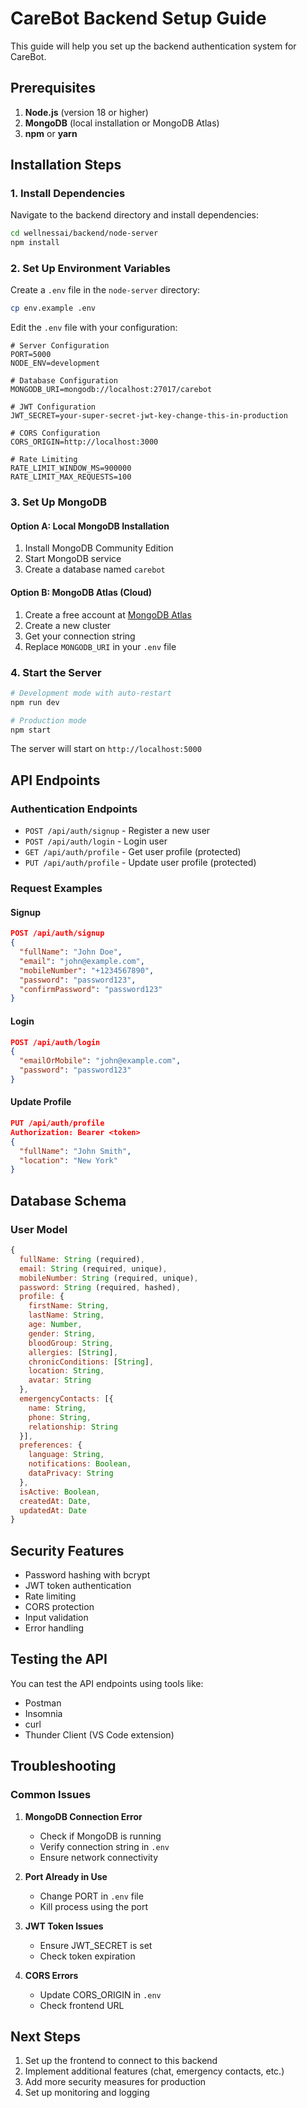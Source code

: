 # CareBot Backend Setup Guide

This guide will help you set up the backend authentication system for CareBot.

## Prerequisites

1. **Node.js** (version 18 or higher)
2. **MongoDB** (local installation or MongoDB Atlas)
3. **npm** or **yarn**

## Installation Steps

### 1. Install Dependencies

Navigate to the backend directory and install dependencies:

```bash
cd wellnessai/backend/node-server
npm install
```

### 2. Set Up Environment Variables

Create a `.env` file in the `node-server` directory:

```bash
cp env.example .env
```

Edit the `.env` file with your configuration:

```env
# Server Configuration
PORT=5000
NODE_ENV=development

# Database Configuration
MONGODB_URI=mongodb://localhost:27017/carebot

# JWT Configuration
JWT_SECRET=your-super-secret-jwt-key-change-this-in-production

# CORS Configuration
CORS_ORIGIN=http://localhost:3000

# Rate Limiting
RATE_LIMIT_WINDOW_MS=900000
RATE_LIMIT_MAX_REQUESTS=100
```

### 3. Set Up MongoDB

#### Option A: Local MongoDB Installation

1. Install MongoDB Community Edition
2. Start MongoDB service
3. Create a database named `carebot`

#### Option B: MongoDB Atlas (Cloud)

1. Create a free account at [MongoDB Atlas](https://www.mongodb.com/atlas)
2. Create a new cluster
3. Get your connection string
4. Replace `MONGODB_URI` in your `.env` file

### 4. Start the Server

```bash
# Development mode with auto-restart
npm run dev

# Production mode
npm start
```

The server will start on `http://localhost:5000`

## API Endpoints

### Authentication Endpoints

- `POST /api/auth/signup` - Register a new user
- `POST /api/auth/login` - Login user
- `GET /api/auth/profile` - Get user profile (protected)
- `PUT /api/auth/profile` - Update user profile (protected)

### Request Examples

#### Signup
```json
POST /api/auth/signup
{
  "fullName": "John Doe",
  "email": "john@example.com",
  "mobileNumber": "+1234567890",
  "password": "password123",
  "confirmPassword": "password123"
}
```

#### Login
```json
POST /api/auth/login
{
  "emailOrMobile": "john@example.com",
  "password": "password123"
}
```

#### Update Profile
```json
PUT /api/auth/profile
Authorization: Bearer <token>
{
  "fullName": "John Smith",
  "location": "New York"
}
```

## Database Schema

### User Model
```javascript
{
  fullName: String (required),
  email: String (required, unique),
  mobileNumber: String (required, unique),
  password: String (required, hashed),
  profile: {
    firstName: String,
    lastName: String,
    age: Number,
    gender: String,
    bloodGroup: String,
    allergies: [String],
    chronicConditions: [String],
    location: String,
    avatar: String
  },
  emergencyContacts: [{
    name: String,
    phone: String,
    relationship: String
  }],
  preferences: {
    language: String,
    notifications: Boolean,
    dataPrivacy: String
  },
  isActive: Boolean,
  createdAt: Date,
  updatedAt: Date
}
```

## Security Features

- Password hashing with bcrypt
- JWT token authentication
- Rate limiting
- CORS protection
- Input validation
- Error handling

## Testing the API

You can test the API endpoints using tools like:
- Postman
- Insomnia
- curl
- Thunder Client (VS Code extension)

## Troubleshooting

### Common Issues

1. **MongoDB Connection Error**
   - Check if MongoDB is running
   - Verify connection string in `.env`
   - Ensure network connectivity

2. **Port Already in Use**
   - Change PORT in `.env` file
   - Kill process using the port

3. **JWT Token Issues**
   - Ensure JWT_SECRET is set
   - Check token expiration

4. **CORS Errors**
   - Update CORS_ORIGIN in `.env`
   - Check frontend URL

## Next Steps

1. Set up the frontend to connect to this backend
2. Implement additional features (chat, emergency contacts, etc.)
3. Add more security measures for production
4. Set up monitoring and logging
